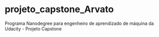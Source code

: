 # projeto_capstone_Arvato
Programa Nanodegree para engenheiro de aprendizado de máquina da Udacity - Projeto Capstone
